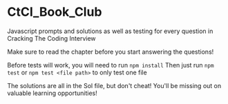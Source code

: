 # CtCI_Book_Club

Javascript prompts and solutions as well as testing for every question in Cracking The Coding Interview

Make sure to read the chapter before you start answering the questions!

Before tests will work, you will need to run `npm install`
Then just run `npm test` or `npm test <file path>` to only test one file

The solutions are all in the Sol file, but don't cheat! You'll be missing out on valuable learning opportunities!
